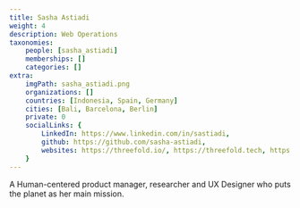 ```yaml
---
title: Sasha Astiadi
weight: 4
description: Web Operations
taxonomies:
    people: [sasha_astiadi]
    memberships: []
    categories: []
extra:
    imgPath: sasha_astiadi.png
    organizations: []
    countries: [Indonesia, Spain, Germany]
    cities: [Bali, Barcelona, Berlin]
    private: 0
    socialLinks: {
        LinkedIn: https://www.linkedin.com/in/sastiadi,
        github: https://github.com/sasha-astiadi,
        websites: https://threefold.io/, https://threefold.tech, https://sashaastiadi.com/,
    }
---
```


A Human-centered product manager, researcher and UX Designer who puts the planet as her main mission.